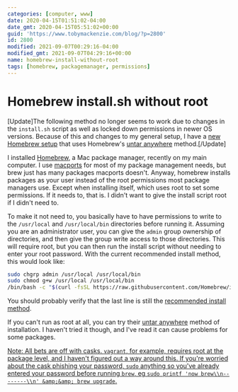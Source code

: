 ```yaml
---
categories: [computer, www]
date: 2020-04-15T01:51:02-04:00
date_gmt: 2020-04-15T05:51:02+00:00
guid: 'https://www.tobymackenzie.com/blog/?p=2800'
id: 2800
modified: 2021-09-07T00:29:16-04:00
modified_gmt: 2021-09-07T04:29:16+00:00
name: homebrew-install-without-root
tags: [homebrew, packagemanager, permissions]
---
```


Homebrew install.sh without root
================================

[Update]The following method no longer seems to work due to changes in the `install.sh` script as well as locked down permissions in newer OS versions.  Because of this and changes to my general setup, I have a [new Homebrew setup](/blog/2021/09/07/unprivileged-homebrew-install-2021-edition/) that uses Homebrew's [untar anywhere](https://docs.brew.sh/Installation#untar-anywhere) method.[/Update]

I installed [Homebrew](https://brew.sh/), a Mac package manager, recently on my main computer.<!--more-->  I use [macports](https://www.macports.org/) for most of my package management needs, but brew just has many packages macports doesn't.  Anyway, homebrew installs packages as your user instead of the root permissions most package managers use.  Except when installing itself, which uses root to set some permissions.  If it needs to, that is.  I didn't want to give the install script root if I didn't need to.

To make it not need to, you basically have to have permissions to write to the `/usr/local` and `/usr/local/bin` directories before running it.  Assuming you are an administrator user, you can give the `admin` group ownership of directories, and then give the group write access to those directories.  This will require root, but you can then run the install script without needing to enter your root password.  With the current recommended install method, this would look like:

``` sh
sudo chgrp admin /usr/local /usr/local/bin
sudo chmod g+w /usr/local /usr/local/bin
/bin/bash -c "$(curl -fsSL https://raw.githubusercontent.com/Homebrew/install/master/install.sh)"
```

You should probably verify that the last line is still the [recommended install method](https://brew.sh/#information).

If you can't run as root at all, you can try their [untar anywhere](https://docs.brew.sh/Installation#untar-anywhere) method of installation.  I haven't tried it though, and I've read it can cause problems for some packages.

<ins>Note: All bets are off with casks. `vagrant`, for example, requires root at the package level, and I haven't figured out a way around this.  If you're worried about the cask phishing your password, `sudo` anything so you've already entered your password before running `brew`, eg `sudo printf 'now brew\\n--------\\n' &amp;&amp; brew upgrade`.</ins>
